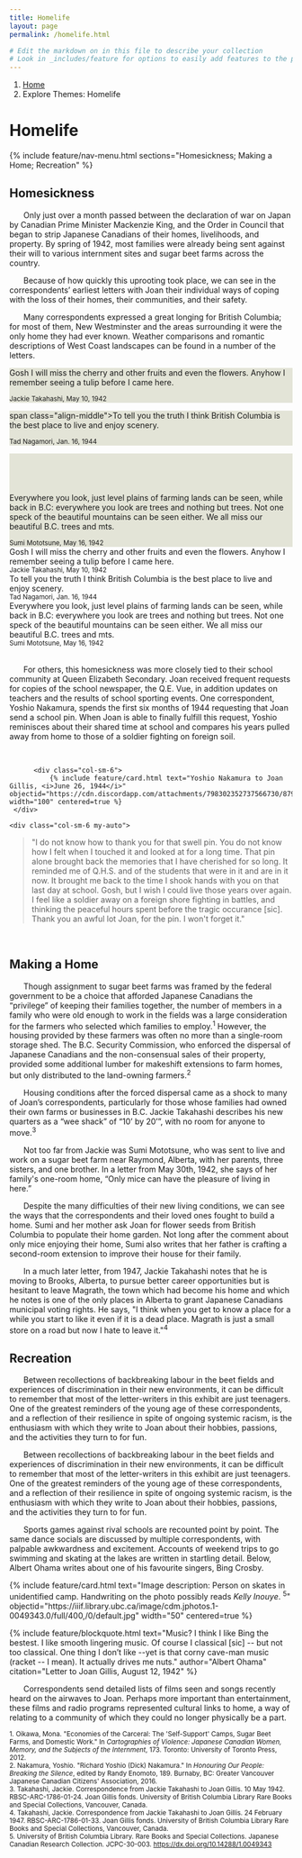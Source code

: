 ```yaml
---
title: Homelife
layout: page
permalink: /homelife.html

# Edit the markdown on in this file to describe your collection
# Look in _includes/feature for options to easily add features to the page
---
```

<nav style="--bs-breadcrumb-divider: url(&#34;data:image/svg+xml,%3Csvg xmlns='http://www.w3.org/2000/svg' width='8' height='8'%3E%3Cpath d='M2.5 0L1 1.5 3.5 4 1 6.5 2.5 8l4-4-4-4z' fill='currentColor'/%3E%3C/svg%3E&#34;);" aria-label="breadcrumb">
  <ol class="breadcrumb">
    <li class="breadcrumb-item"><a href="#">Home</a></li>
    <li class="breadcrumb-item active" aria-current="page">Explore Themes: Homelife</li>
  </ol>
</nav>

# Homelife 

{% include feature/nav-menu.html sections="Homesickness; Making a Home; Recreation" %}

## Homesickness

<p style="text-indent: 25px;">Only just over a month passed between the declaration of war on Japan by Canadian Prime Minister Mackenzie King, and the Order in Council that began to strip Japanese Canadians of their homes, livelihoods, and property. By spring of 1942, most families were already being sent against their will to various internment sites and sugar beet farms across the country.</p>

<p style="text-indent: 25px;">Because of how quickly this uprooting took place, we can see in the correspondents’ earliest letters with Joan their individual ways of coping with the loss of their homes, their communities, and their safety.</p>

<p style="text-indent: 25px;">Many correspondents expressed a great longing for British Columbia; for most of them, New Westminster and the areas surrounding it were the only home they had ever known. Weather comparisons and romantic descriptions of West Coast landscapes can be found in a number of the letters.</p>

<div class="card-deck">
  <div class="card" style="background-color:#e3e4d7;">
    <div class="card-body">
      <p class="card-text"><span class="align-middle">Gosh I will miss the cherry and other fruits and even the flowers. Anyhow I remember seeing a tulip before I came here.</span></p>
    </div>
    <div class="card-footer">
      <small class="text-muted">Jackie Takahashi, May 10, 1942</small>
    </div>
  </div>
  <div class="card" style="background-color:#e3e4d7;">
    <div class="card-body">
      <p class="card-text">span class="align-middle">To tell you the truth I think British Columbia is the best place to live and enjoy scenery.</span></p>
    </div>
    <div class="card-footer">
      <small class="text-muted">Tad Nagamori, Jan. 16, 1944</small>
    </div>
  </div>
    <div class="card" style="background-color:#e3e4d7;">
    <div class="card-body">
      <p class="card-text" style="align:center; padding-top: 70px;">Everywhere you look, just level plains of farming lands can be seen, while back in B.C: everywhere you look are trees and nothing but trees. Not one speck of the beautiful mountains can be seen either. We all miss our beautiful B.C. trees and mts.</p>
    </div>
    <div class="card-footer">
      <small class="text-muted">Sumi Mototsune, May 16, 1942</small>
    </div>
  </div>
</div>

<div class="container">
    <div class="row bg-faded">
        <div class="col-md-2">
            <div class="card card-body h-100 justify-content-center">
               Gosh I will miss the cherry and other fruits and even the flowers. 	Anyhow I remember seeing a tulip before I came here.
    </div>
    <div class="card-footer">
      <small class="text-muted">Jackie Takahashi, May 10, 1942</small>
    </div>
            </div>
        </div>
        <div class="col-md-2">
            <div class="card card-body h-100 justify-content-center">
             To tell you the truth I think British Columbia is the best place to live and enjoy scenery.
            </div>
			<div class="card-footer">
      <small class="text-muted">Tad Nagamori, Jan. 16, 1944</small>
    </div>
        </div>
        <div class="col-md-2">
            <div class="card card-body h-100 justify-content-center">
                Everywhere you look, just level plains of farming lands can be seen, while back in B.C: everywhere you look are trees and nothing but trees. Not one speck of the beautiful mountains can be seen either. We all miss our beautiful B.C. trees and mts.
            </div>
			    <div class="card-footer">
      <small class="text-muted">Sumi Mototsune, May 16, 1942</small>
    </div>
    </div>
</div>

<br>
<p style="text-indent: 25px;">For others, this homesickness was more closely tied to their school community at Queen Elizabeth Secondary. Joan received frequent requests for copies of the school newspaper, the Q.E. Vue, in addition updates on teachers and the results of school sporting events. One correspondent, Yoshio Nakamura, spends the first six months of 1944 requesting that Joan send a school pin. When Joan is able to finally fulfill this request, Yoshio reminisces about their shared time at school and compares his years pulled away from home to those of a soldier fighting on foreign soil.</p>
<br>

<div class="container">
  <div class="row">
	  
	      <div class="col-sm-6">
			  {% include feature/card.html text="Yoshio Nakamura to Joan Gillis, <i>June 26, 1944</i>" objectid="https://cdn.discordapp.com/attachments/798302352737566730/879579979531321354/y_nakamura_qu2.png" width="100" centered=true %}
     </div>
	  
    <div class="col-sm-6 my-auto">
<blockquote><p>"I do not know how to thank you for that swell pin. You do not know how I felt when I touched it and looked at for a long time. That pin alone brought back the memories that I have cherished for so long. It reminded me of Q.H.S. and of the students that were in it and are in it now. It brought me back to the time I shook hands with you on that last day at school. Gosh, but I wish I could live those years over again. I feel like a soldier away on a foreign shore fighting in battles, and thinking the peaceful hours spent before the tragic occurance [sic]. Thank you an awful lot Joan, for the pin. I won't forget it."</p></blockquote>
     </div>
  </div>
</div>
<br>

## Making a Home

<p style="text-indent: 25px;">Though assignment to sugar beet farms was framed by the federal government to be a choice that afforded Japanese Canadians the “privilege” of keeping their families together, the number of members in a family who were old enough to work in the fields was a large consideration for the farmers who selected which families to employ.<sup>1</sup> However, the housing provided by these farmers was often no more than a single-room storage shed. The B.C. Security Commission, who enforced the dispersal of Japanese Canadians and the non-consensual sales of their property, provided some additional lumber for makeshift extensions to farm homes, but only distributed to the land-owning farmers.<sup>2</sup></p>

<p style="text-indent: 25px;">Housing conditions after the forced dispersal came as a shock to many of Joan’s correspondents, particularly for those whose families had owned their own farms or businesses in B.C. Jackie Takahashi describes his new quarters as a “wee shack” of “10’ by 20’”, with no room for anyone to move.<sup>3</sup></p>

<p style="text-indent: 25px;">Not too far from Jackie was Sumi Mototsune, who was sent to live and work on a sugar beet farm near Raymond, Alberta, with her parents, three sisters, and one brother. In a letter from May 30th, 1942, she says of her family's one-room home, “Only mice can have the pleasure of living in here.”</p>

<p style="text-indent: 25px;">Despite the many difficulties of their new living conditions, we can see the ways that the correspondents and their loved ones fought to build a home. Sumi and her mother ask Joan for flower seeds from British Columbia to populate their home garden. Not long after the comment about only mice enjoying their home, Sumi also writes that her father is crafting a second-room extension to improve their house for their family.</p>
	
<p style="text-indent: 25px;">In a much later letter, from 1947, Jackie Takahashi notes that he is moving to Brooks, Alberta, to pursue better career opportunities but is hesitant to leave Magrath, the town which had become his home and which he notes is one of the only places in Alberta to grant Japanese Canadians municipal voting rights. He says, "I think when you get to know a place for a while you start to like it even if it is a dead place. Magrath is just a small store on a road but now I hate to leave it."<sup>4</sup></p>

## Recreation

<p style="text-indent: 25px;">Between recollections of backbreaking labour in the beet fields and experiences of discrimination in their new environments, it can be difficult to remember that most of the letter-writers in this exhibit are just teenagers. One of the greatest reminders of the young age of these correspondents, and a reflection of their resilience in spite of ongoing systemic racism, is the enthusiasm with which they write to Joan about their hobbies, passions, and the activities they turn to for fun.</p>

<div class="container">
	<div class="row">
    <div class="col-md-6 my-auto">
      <p style="text-indent: 25px;">Between recollections of backbreaking labour in the beet fields and experiences of discrimination in their new environments, it can be difficult to remember that most of the letter-writers in this exhibit are just teenagers. One of the greatest reminders of the young age of these correspondents, and a reflection of their resilience in spite of ongoing systemic racism, is the enthusiasm with which they write to Joan about their hobbies, passions, and the activities they turn to for fun.</p>
	    <p style="text-indent: 25px;">Sports games against rival schools are recounted point by point. The same dance socials are discussed by multiple correspondents, with palpable awkwardness and excitement. Accounts of weekend trips to go swimming and skating at the lakes are written in startling detail. Below, Albert Ohama writes about one of his favourite singers, Bing Crosby.</p>
    </div>
		<div class="col-md-6">
      {% include feature/card.html text="Image description: Person on skates in unidentified camp. Handwriting on the photo possibly reads <i>Kelly Inouye</i>. 	<sup>5</sup>" objectid="https://iiif.library.ubc.ca/image/cdm.jphotos.1-0049343.0/full/400,/0/default.jpg" width="50" centered=true %}
		</div>
	</div>
</div>
	
{% include feature/blockquote.html text="Music? I think I like Bing the bestest. I like smooth lingering music. Of course I classical [sic] -- but not too classical. One thing I don’t like --yet is that corny cave-man music (racket -- I mean). It actually drives me nuts." author="Albert Ohama" citation="Letter to Joan Gillis, August 12, 1942" %}

<p style="text-indent: 25px;">Correspondents send detailed lists of films seen and songs recently heard on the airwaves to Joan. Perhaps more important than entertainment, these films and radio programs represented cultural links to home, a way of relating to a community of which they could no longer physically be a part.</p>

<small>
	1. Oikawa, Mona. "Economies of the Carceral: The 'Self-Support' Camps, Sugar Beet Farms, and Domestic Work." In <i>Cartographies of Violence: Japanese Canadian Women, Memory, and the Subjects of the Internment</i>, 173. Toronto: University of Toronto Press, 2012.<br>
	2. Nakamura, Yoshio. "Richard Yoshio (Dick) Nakamura." In <i>Honouring Our People: Breaking the Silence</i>, edited by Randy Enomoto, 189. Burnaby, BC: Greater Vancouver Japanese Canadian Citizens' Association, 2016.<br>
	3. Takahashi, Jackie. Correspondence from Jackie Takahashi to Joan Gillis. 10 May 1942. RBSC-ARC-1786-01-24. Joan Gillis fonds. University of British Columbia Library Rare Books and Special Collections, Vancouver, Canada.<br>
	4. Takahashi, Jackie. Correspondence from Jackie Takahashi to Joan Gillis. 24 February 1947. RBSC-ARC-1786-01-33. Joan Gillis fonds. University of British Columbia Library Rare Books and Special Collections, Vancouver, Canada.<br>
	5. University of British Columbia Library. Rare Books and Special Collections. Japanese Canadian Research Collection. JCPC-30-003. <a href="https://dx.doi.org/10.14288/1.0049343">https://dx.doi.org/10.14288/1.0049343</a>
</small>
